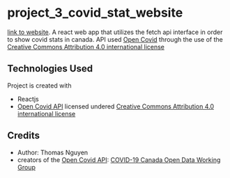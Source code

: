 # project_3_covid_stat_website
[link to website](https://thomasnly.github.io/project_3_covid_stat_website/).
 A react web app that utilizes the fetch api interface in order to show covid stats in canada. API used [Open Covid](https://opencovid.ca/api/) through the use of the [Creative Commons Attribution 4.0 international license](https://creativecommons.org/licenses/by/4.0/)
 
 ## Technologies Used
 Project is created with 
 * Reactjs
 * [Open Covid API](https://opencovid.ca/api/) licensed undered [Creative Commons Attribution 4.0 international license](https://creativecommons.org/licenses/by/4.0/)
 
 ## Credits
 * Author: Thomas Nguyen  
 * creators of the [Open Covid API](https://opencovid.ca/api/): [COVID-19 Canada Open Data Working Group](https://opencovid.ca/about/) 

